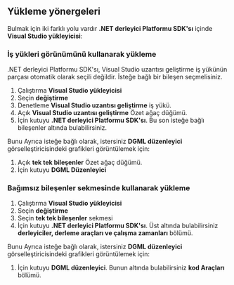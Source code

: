 ## <a name="installation-instructions"></a>Yükleme yönergeleri 

Bulmak için iki farklı yolu vardır **.NET derleyici Platformu SDK'sı** içinde **Visual Studio yükleyicisi**:

### <a name="install-using-the-workloads-view"></a>İş yükleri görünümünü kullanarak yükleme

.NET derleyici Platformu SDK'sı, Visual Studio uzantısı geliştirme iş yükünün parçası otomatik olarak seçili değildir. İsteğe bağlı bir bileşen seçmelisiniz.

1. Çalıştırma **Visual Studio yükleyicisi** 
1. Seçin **değiştirme** 
1. Denetleme **Visual Studio uzantısı geliştirme** iş yükü.
1. Açık **Visual Studio uzantısı geliştirme** Özet ağaç düğümü.
1. İçin kutuyu **.NET derleyici Platformu SDK'sı**. Bu son isteğe bağlı bileşenler altında bulabilirsiniz.

Bunu Ayrıca isteğe bağlı olarak, istersiniz **DGML düzenleyici** görselleştiricisindeki grafikleri görüntülemek için:

1. Açık **tek tek bileşenler** Özet ağaç düğümü.
1. İçin kutuyu **DGML Düzenleyici**

### <a name="install-using-the-individual-components-tab"></a>Bağımsız bileşenler sekmesinde kullanarak yükleme

1. Çalıştırma **Visual Studio yükleyicisi** 
1. Seçin **değiştirme** 
1. Seçin **tek tek bileşenler** sekmesi 
1. İçin kutuyu **.NET derleyici Platformu SDK'sı**. Üst altında bulabilirsiniz **derleyiciler, derleme araçları ve çalışma zamanları** bölümü.

Bunu Ayrıca isteğe bağlı olarak, istersiniz **DGML düzenleyici** görselleştiricisindeki grafikleri görüntülemek için:

1. İçin kutuyu **DGML düzenleyici**. Bunun altında bulabilirsiniz **kod Araçları** bölümü.
